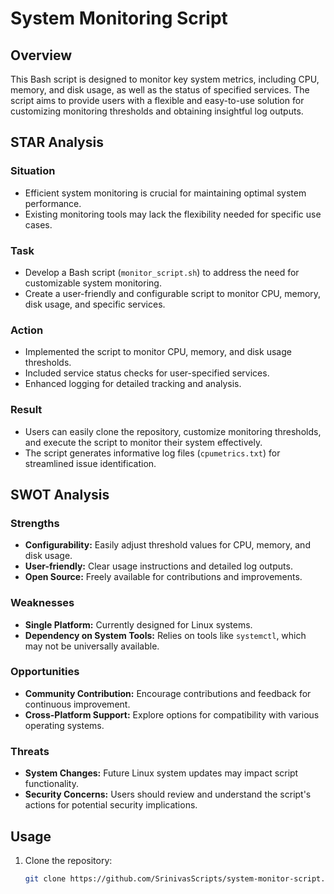 # System Monitoring Script

## Overview

This Bash script is designed to monitor key system metrics, including CPU, memory, and disk usage, as well as the status of specified services. The script aims to provide users with a flexible and easy-to-use solution for customizing monitoring thresholds and obtaining insightful log outputs.

## STAR Analysis

### Situation
- Efficient system monitoring is crucial for maintaining optimal system performance.
- Existing monitoring tools may lack the flexibility needed for specific use cases.

### Task
- Develop a Bash script (`monitor_script.sh`) to address the need for customizable system monitoring.
- Create a user-friendly and configurable script to monitor CPU, memory, disk usage, and specific services.

### Action
- Implemented the script to monitor CPU, memory, and disk usage thresholds.
- Included service status checks for user-specified services.
- Enhanced logging for detailed tracking and analysis.

### Result
- Users can easily clone the repository, customize monitoring thresholds, and execute the script to monitor their system effectively.
- The script generates informative log files (`cpumetrics.txt`) for streamlined issue identification.

## SWOT Analysis

### Strengths
- **Configurability:** Easily adjust threshold values for CPU, memory, and disk usage.
- **User-friendly:** Clear usage instructions and detailed log outputs.
- **Open Source:** Freely available for contributions and improvements.

### Weaknesses
- **Single Platform:** Currently designed for Linux systems.
- **Dependency on System Tools:** Relies on tools like `systemctl`, which may not be universally available.

### Opportunities
- **Community Contribution:** Encourage contributions and feedback for continuous improvement.
- **Cross-Platform Support:** Explore options for compatibility with various operating systems.

### Threats
- **System Changes:** Future Linux system updates may impact script functionality.
- **Security Concerns:** Users should review and understand the script's actions for potential security implications.

## Usage

1. Clone the repository:
   ```bash
   git clone https://github.com/SrinivasScripts/system-monitor-script.git
